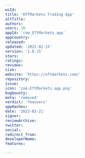 ```yaml
---
wsId: 
title: 'EFTMarkets Trading App'
altTitle: 
authors: 
users: 10
appId: 'com.EftMarkets.app'
appCountry: 
released: 
updated: '2021-02-15'
version: '1.0.15'
stars: 
ratings: 
reviews: 
size: 
website: 'https://eftmarkets.com/'
repository: 
issue: 
icon: 'com.EftMarkets.app.png'
bugbounty: 
meta: 'removed'
verdict: 'fewusers'
appHashes: 
date: '2023-03-21'
signer: 
reviewArchive: 
twitter: 
social: 
redirect_from: 
developerName: 
features: 

---
```


